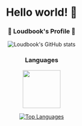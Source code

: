 <div align="center">
  
  # Hello world! 👋

  ### 📖 Loudbook's Profile 📖

![Loudbook's GitHub stats](https://github-readme-stats.vercel.app/api?username=Loudbooks&show_icons=true&theme=radical)
  
  ### Languages
  
  <img src="https://cdn.jsdelivr.net/npm/programming-languages-logos/src/java/java.png" height="100">

  [![Top Languages](https://github-readme-stats.vercel.app/api/top-langs/?username=Loudbooks&hide=mcfunction&theme=radical)](https://github.com/Loudbooks/github-readme-stats)

</div>
